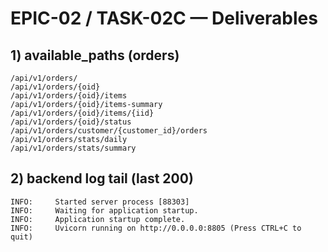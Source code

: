 # EPIC-02 / TASK-02C — Deliverables
## 1) available_paths (orders)
```
/api/v1/orders/
/api/v1/orders/{oid}
/api/v1/orders/{oid}/items
/api/v1/orders/{oid}/items-summary
/api/v1/orders/{oid}/items/{iid}
/api/v1/orders/{oid}/status
/api/v1/orders/customer/{customer_id}/orders
/api/v1/orders/stats/daily
/api/v1/orders/stats/summary
```
## 2) backend log tail (last 200)
```
INFO:     Started server process [88303]
INFO:     Waiting for application startup.
INFO:     Application startup complete.
INFO:     Uvicorn running on http://0.0.0.0:8805 (Press CTRL+C to quit)
```
